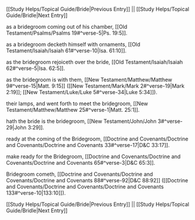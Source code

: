 [[Study Helps/Topical Guide/Bride|Previous Entry]]  ||  [[Study Helps/Topical Guide/Bridle|Next Entry]]

 as a bridegroom coming out of his chamber, [[Old Testament/Psalms/Psalms 19#^verse-5|Ps. 19:5]].

 as a bridegroom decketh himself with ornaments, [[Old Testament/Isaiah/Isaiah 61#^verse-10|Isa. 61:10]].

 as the bridegroom rejoiceth over the bride, [[Old Testament/Isaiah/Isaiah 62#^verse-5|Isa. 62:5]].

 as the bridegroom is with them, [[New Testament/Matthew/Matthew 9#^verse-15|Matt. 9:15]] ([[New Testament/Mark/Mark 2#^verse-19|Mark 2:19]]; [[New Testament/Luke/Luke 5#^verse-34|Luke 5:34]]).

 their lamps, and went forth to meet the bridegroom, [[New Testament/Matthew/Matthew 25#^verse-1|Matt. 25:1]].

 hath the bride is the bridegroom, [[New Testament/John/John 3#^verse-29|John 3:29]].

 ready at the coming of the Bridegroom, [[Doctrine and Covenants/Doctrine and Covenants/Doctrine and Covenants 33#^verse-17|D&C 33:17]].

 make ready for the Bridegroom, [[Doctrine and Covenants/Doctrine and Covenants/Doctrine and Covenants 65#^verse-3|D&C 65:3]].

 Bridegroom cometh, [[Doctrine and Covenants/Doctrine and Covenants/Doctrine and Covenants 88#^verse-92|D&C 88:92]] ([[Doctrine and Covenants/Doctrine and Covenants/Doctrine and Covenants 133#^verse-10|133:10]]).

[[Study Helps/Topical Guide/Bride|Previous Entry]]  ||  [[Study Helps/Topical Guide/Bridle|Next Entry]]